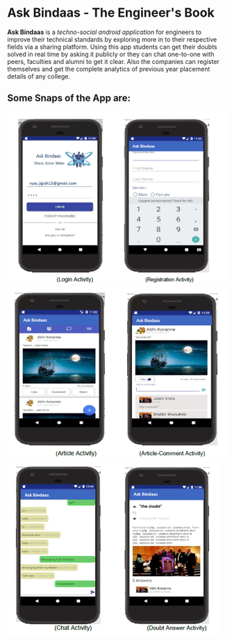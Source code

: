 # Ask Bindaas - The Engineer's Book

**Ask Bindaas** is a *techno-social android application* for engineers to improve their technical standards by exploring more in to their respective fields via a sharing platform. Using this app students can get their doubts solved in real time by asking it publicly or they can chat one-to-one with peers, faculties and alumni to get it clear. Also the companies can register themselves and get the complete analytics of previous year placement details of any college.

## Some Snaps of the App are:

![img](images/img1.PNG)
![img](images/img2.PNG)
![img](images/img3.PNG)
